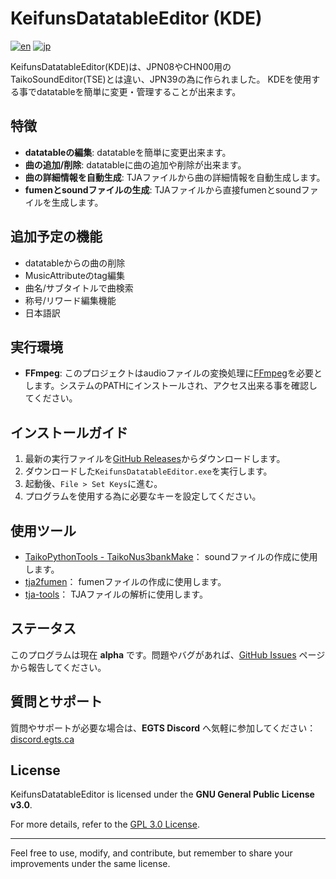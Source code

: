 # KeifunsDatatableEditor (KDE)
[![en](https://img.shields.io/badge/lang-en-green.svg)](https://github.com/keitannunes/KeifunsDatatableEditor/blob/main/README.md)
[![jp](https://img.shields.io/badge/lang-jp-red.svg)](https://github.com/keitannunes/KeifunsDatatableEditor/blob/main/README.jp.md)

KeifunsDatatableEditor(KDE)は、JPN08やCHN00用のTaikoSoundEditor(TSE)とは違い、JPN39の為に作られました。
KDEを使用する事でdatatableを簡単に変更・管理することが出来ます。

## 特徴
- **datatableの編集**: datatableを簡単に変更出来ます。
- **曲の追加/削除**: datatableに曲の追加や削除が出来ます。
- **曲の詳細情報を自動生成**: TJAファイルから曲の詳細情報を自動生成します。
- **fumenとsoundファイルの生成**: TJAファイルから直接fumenとsoundファイルを生成します。

## 追加予定の機能
- datatableからの曲の削除
- MusicAttributeのtag編集
- 曲名/サブタイトルで曲検索
- 称号/リワード編集機能
- 日本語訳

## 実行環境
- **FFmpeg**: このプロジェクトはaudioファイルの変換処理に[FFmpeg](https://ffmpeg.org/)を必要とします。システムのPATHにインストールされ、アクセス出来る事を確認してください。

## インストールガイド
1. 最新の実行ファイルを[GitHub Releases](https://github.com/keitannunes/KeifunsDatatableEditor/releases)からダウンロードします。
2. ダウンロードした`KeifunsDatatableEditor.exe`を実行します。
3. 起動後、`File > Set Keys`に進む。
4. プログラムを使用する為に必要なキーを設定してください。


## 使用ツール

- [TaikoPythonTools - TaikoNus3bankMake](https://github.com/cainan-c/TaikoPythonTools)： soundファイルの作成に使用します。
- [tja2fumen](https://github.com/vivaria/tja2fumen)： fumenファイルの作成に使用します。
- [tja-tools](https://github.com/WHMHammer/tja-tools)： TJAファイルの解析に使用します。

## ステータス
このプログラムは現在 **alpha** です。問題やバグがあれば、[GitHub Issues](https://github.com/keitannunes/KeifunsDatatableEditor/issues) ページから報告してください。

## 質問とサポート
質問やサポートが必要な場合は、**EGTS Discord** へ気軽に参加してください： [discord.egts.ca](https://discord.egts.ca)

## License
KeifunsDatatableEditor is licensed under the **GNU General Public License v3.0**.

For more details, refer to the [GPL 3.0 License](https://www.gnu.org/licenses/gpl-3.0.html).

---
Feel free to use, modify, and contribute, but remember to share your improvements under the same license.